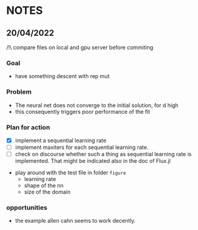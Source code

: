 # NOTES

## 20/04/2022
/!\ compare files on local and gpu server before commiting
### Goal
- have something descent with rep mut

### Problem
- The neural net does not converge to the initial solution, for d high
- this consequently triggers poor performance of the fit


### Plan for action
- [x] implement a sequential learning rate
- [ ] implement maxiters for each sequential learning rate.
- [ ] check on discourse whether such a thing as sequential learning rate is implemented. That might be indicated also in the doc of Flux.jl
- play around with the test file in folder `figure`
  - learning rate
  - shape of the nn
  - size of the domain

### opportunities
- the example allen cahn seems to work decently.